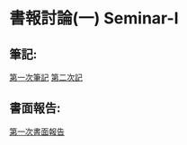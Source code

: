 # 書報討論(一) Seminar-I
## 筆記:
[第一次筆記](https://github.com/jayforedu/Seminar-I/tree/main/Notes/0930)
[第二次記](https://github.com/jayforedu/Seminar-I/tree/main/Notes/Notes/1007/ReadME.md)
## 書面報告:
[第一次書面報告](https://github.com/jayforedu/Seminar-I/blob/main/Reports/0923/ReadME.md)
